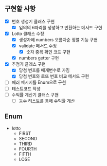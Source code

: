 ## 구현할 사항
- [x] 번호 생성기 클래스 구현
  - [x] 임의의 6자리를 생성하고 반환하는 메서드 구현
- [x] Lotto 클래스 수정
  - [x] 생성자에 numbers 오름차순 정렬 기능 구현 
  - [x] validate 메서드 수정
    - [x] 숫자 중복 확인 코드 구현
  - [x] numbers getter 구현
- [x] 추첨기 클래스 구현
  - [x] 당첨 번호를 매개변수로 가짐
  - [x] 당첨 번호와 로또 번호 비교 메서드 구현
- [ ] 에러 메시지를 Enum으로 구현
- [ ] 테스트코드 작성
- [ ] 수익률 계산기 클래스 구현
  - [ ] 등수 리스트를 통해 수익률 계산

## Enum
- lotto
  - FIRST
  - SECOND
  - THIRD
  - FOURTH
  - FIFTH
  - LOSE
